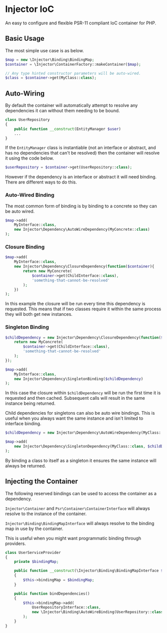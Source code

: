# Injector IoC

An easy to configure and flexible PSR-11 compliant IoC container for PHP.

## Basic Usage

The most simple use case is as below.

```php
$map = new \Injector\Binding\BindingMap;
$container = \Injector\ContainerFactory::makeContainer($map);

// Any type hinted constructor parameters will be auto-wired.
$class = $container->get(MyClass::class);
```

## Auto-Wiring

By default the container will automatically attempt to resolve any dependencies it can without them needing to be bound.

```php
class UserRepository
{
    public function __construct(EntityManager $user)
    ...
}
```

If the `EntityManager` class is instantiable (not an interface or abstract, and has no dependencies that can't be resolved) then the container will resolve it using the code below.

```php
$userRepository = $container->get(UserRepository::class);
```

However if the dependency is an interface or abstract it will need binding. There are different ways to do this.

### Auto-Wired Binding

The most common form of binding is by binding to a concrete so they can be auto wired.

```php
$map->add(
    MyInterface::class,
    new Injector\Dependency\AutoWireDependency(MyConcrete::class)
);
```

### Closure Binding

```php
$map->add(
    MyInterface::class,
    new Injector\Dependency\ClosureDependency(function($container){
        return new MyConcrete(
            $container->get(ChildInterface::class),
            'something-that-cannot-be-resolved'
        );
    })
);
```

In this example the closure will be run every time this dependency is requested. This means that if two classes require it within the same process they will both get new instances.

### Singleton Binding

```php
$childDependency = new Injector\Dependency\ClosureDependency(function($container){
    return new MyConcrete(
        $container->get(ChildInterface::class),
        'something-that-cannot-be-resolved'
    );
});

$map->add(
    MyInterface::class,
    new Injector\Dependency\SingletonBinding($childDependency)
);
```

In this case the closure within `$childDependency` will be run the first time it is requested and then cached. Subsequent calls will result in the same instance being returned.

Child dependencies for singletons can also be auto wire bindings. This is useful when you always want the same instance and isn't limited to interface binding.

```php
$childDependency = new Injector\Dependency\AutoWireDependency(MyClass::class);

$map->add(
    new Injector\Dependency\SingletonDependency(MyClass::class, $childDependency)
);
```

By binding a class to itself as a singleton it ensures the same instance will always be returned.

## Injecting the Container

The following reserved bindings can be used to access the container as a dependency.

`Injector\Container` and `Psr\Container\ContainerInterface` will always resolve to the instance of the container.

`Injector\Binding\BindingMapInterface` will always resolve to the binding map in use by the container.

This is useful when you might want programmatic binding through providers.

```php
class UserServiceProvider
{
    private $bindingMap;

    public function __construct(\Injector\Binding\BindingMapInterface $bindingMap)
    {
        $this->bindingMap = $bindingMap;
    }

    public function bindDependencies()
    {
        $this->bindingMap->add(
            UserRepositoryInterface::class,
            new \Injector\Binding\AutoWireBinding(UserRepository::class)
        );
    }
}
```
